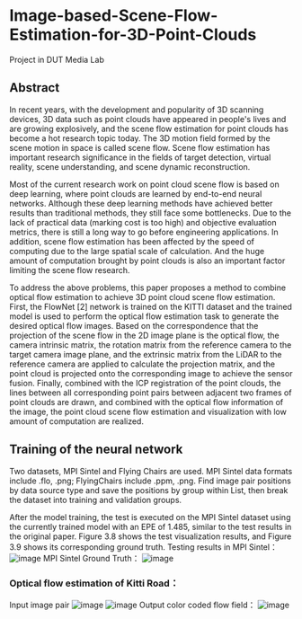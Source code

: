 # Image-based-Scene-Flow-Estimation-for-3D-Point-Clouds
Project in DUT Media Lab

## Abstract
In recent years, with the development and popularity of 3D scanning devices, 3D data such as point clouds have appeared in people's lives and are growing explosively, and the scene flow estimation for point clouds has become a hot research topic today. The 3D motion field formed by the scene motion in space is called scene flow. Scene flow estimation has important research significance in the fields of target detection, virtual reality, scene understanding, and scene dynamic reconstruction. 

Most of the current research work on point cloud scene flow is based on deep learning, where point clouds are learned by end-to-end neural networks. Although these deep learning methods have achieved better results than traditional methods, they still face some bottlenecks. Due to the lack of practical data (marking cost is too high) and objective evaluation metrics, there is still a long way to go before engineering applications. In addition, scene flow estimation has been affected by the speed of computing due to the large spatial scale of calculation. And the huge amount of computation brought by point clouds is also an important factor limiting the scene flow research. 

To address the above problems, this paper proposes a method to combine optical flow estimation to achieve 3D point cloud scene flow estimation. First, the FlowNet [2] network is trained on the KITTI dataset and the trained model is used to perform the optical flow estimation task to generate the desired optical flow images. Based on the correspondence that the projection of the scene flow in the 2D image plane is the optical flow, the camera intrinsic matrix, the rotation matrix from the reference camera to the target camera image plane, and the extrinsic matrix from the LiDAR to the reference camera are applied to calculate the projection matrix, and the point cloud is projected onto the corresponding image to achieve the sensor fusion. Finally, combined with the ICP registration of the point clouds, the lines between all corresponding point pairs between adjacent two frames of point clouds are drawn, and combined with the optical flow information of the image, the point cloud scene flow
estimation and visualization with low amount of computation are realized.

## Training of the neural network
Two datasets, MPI Sintel and Flying Chairs are used. MPI Sintel data formats include .flo, .png; FlyingChairs include .ppm, .png. Find image pair positions by data source type and save the positions by group within List, then break the dataset into training and validation groups.

After the model training, the test is executed on the MPI Sintel dataset using the currently trained model with an EPE of 1.485, similar to the test results in the original paper. Figure 3.8 shows the test visualization results, and Figure 3.9 shows its corresponding ground truth.
Testing results in MPI Sintel：
![image](https://user-images.githubusercontent.com/95701078/201510971-9e89b1ec-fa4e-4ac5-9d08-ad48271715fc.png)
MPI Sintel Ground Truth：
![image](https://user-images.githubusercontent.com/95701078/201510981-f210c96c-8d93-4f10-9320-7dc233bdb07b.png)
### Optical flow estimation of Kitti Road：
Input image pair
![image](https://user-images.githubusercontent.com/95701078/201511073-bf237298-2724-4053-9e93-a031bd5ce33f.png)
![image](https://user-images.githubusercontent.com/95701078/201511075-08b9644c-a463-4dc9-bac9-229d97fb000e.png)
Output color coded flow field：
![image](https://user-images.githubusercontent.com/95701078/201511077-b8f0c197-c372-4a7b-8c03-5464d23b2378.png)

